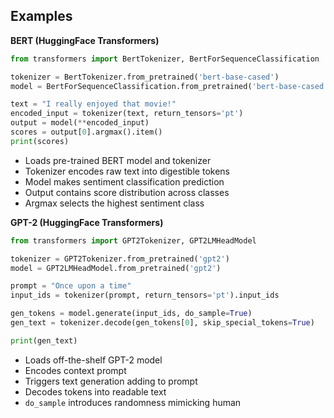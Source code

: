 ## Examples

**BERT (HuggingFace Transformers)**

```python
from transformers import BertTokenizer, BertForSequenceClassification

tokenizer = BertTokenizer.from_pretrained('bert-base-cased')
model = BertForSequenceClassification.from_pretrained('bert-base-cased')

text = "I really enjoyed that movie!"
encoded_input = tokenizer(text, return_tensors='pt')
output = model(**encoded_input)
scores = output[0].argmax().item()
print(scores)
```

- Loads pre-trained BERT model and tokenizer
- Tokenizer encodes raw text into digestible tokens
- Model makes sentiment classification prediction
- Output contains score distribution across classes
- Argmax selects the highest sentiment class

**GPT-2 (HuggingFace Transformers)**

```python
from transformers import GPT2Tokenizer, GPT2LMHeadModel

tokenizer = GPT2Tokenizer.from_pretrained('gpt2')
model = GPT2LMHeadModel.from_pretrained('gpt2')

prompt = "Once upon a time" 
input_ids = tokenizer(prompt, return_tensors='pt').input_ids  

gen_tokens = model.generate(input_ids, do_sample=True) 
gen_text = tokenizer.decode(gen_tokens[0], skip_special_tokens=True)

print(gen_text)
```

- Loads off-the-shelf GPT-2 model
- Encodes context prompt
- Triggers text generation adding to prompt
- Decodes tokens into readable text
- `do_sample` introduces randomness mimicking human
